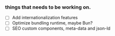 ### things that needs to be working on.

- [ ] Add internationalization features
- [ ] Optimize bundling runtime, maybe Bun?
- [ ] SEO custom components, meta-data and json-ld

